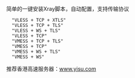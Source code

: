 简单的一键安装Xray脚本，自动配置，支持传输协议
```
  "VLESS + TCP + XTLS"
  "VLESS + TCP + TLS"
  "VLESS + WS + TLS"
  "VLESS + TCP"
  "VMESS + TCP + TLS"
  "VMESS + TCP"
  "VMESS + WS + TLS"
  "VMESS + WS"
```
推荐香港高速服务器：www.yisu.com
